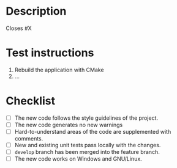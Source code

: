 # Description
[//]: # "Describe the issue at hand, and the steps you took to resolve the issue."
[//]: # "You can link to existing issues and user stories by typing a # followed by the issue number: I.e. #32"

Closes #X

[//]: # "Replace the X above this line with the issue number of the user story that this pull request is meant to resolve."

# Test instructions
1. Rebuild the application with CMake
2. ...

[//]: # "Describe how the reviewer can test your newly implemented functionality."

# Checklist
-   [ ] The new code follows the style guidelines of the project.
-   [ ] The new code generates no new warnings
-   [ ] Hard-to-understand areas of the code are supplemented with comments.
-   [ ] New and existing unit tests pass locally with the changes.
-   [ ] `develop` branch has been merged into the feature branch.
-   [ ] The new code works on Windows and GNU/Linux.
